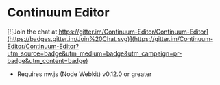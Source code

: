 Continuum Editor
==============

[![Join the chat at https://gitter.im/Continuum-Editor/Continuum-Editor](https://badges.gitter.im/Join%20Chat.svg)](https://gitter.im/Continuum-Editor/Continuum-Editor?utm_source=badge&utm_medium=badge&utm_campaign=pr-badge&utm_content=badge)

* Requires nw.js (Node Webkit) v0.12.0 or greater

